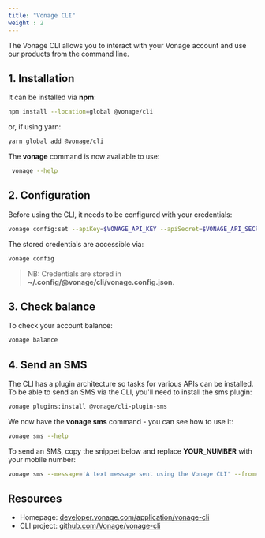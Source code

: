 ```yaml
---
title: "Vonage CLI"
weight : 2
---
```


The Vonage CLI allows you to interact with your Vonage account and use our products from the command line.

## 1. Installation

It can be installed via **npm**:

```sh
npm install --location=global @vonage/cli
```

or, if using yarn:

```sh
yarn global add @vonage/cli
```

The **vonage** command is now available to use:

```sh
 vonage --help
```

## 2. Configuration

Before using the CLI, it needs to be configured with your credentials:

```sh
vonage config:set --apiKey=$VONAGE_API_KEY --apiSecret=$VONAGE_API_SECRET
```

The stored credentials are accessible via:

```sh
vonage config
```

> NB: Credentials are stored in **~/.config/@vonage/cli/vonage.config.json**.

## 3. Check balance

To check your account balance:

```sh
vonage balance
```

## 4. Send an SMS

The CLI has a plugin architecture so tasks for various APIs can be installed. To be able to send an SMS via the CLI, you'll need to install the sms plugin:

```sh
vonage plugins:install @vonage/cli-plugin-sms
```

We now have the **vonage sms** command - you can see how to use it:

```sh
vonage sms --help
```

To send an SMS, copy the snippet below and replace **YOUR_NUMBER** with your mobile number:

```sh
vonage sms --message='A text message sent using the Vonage CLI' --from=Vonage --to=YOUR_NUMBER
```

## Resources

- Homepage: [developer.vonage.com/application/vonage-cli](https://developer.vonage.com/application/vonage-cli)
- CLI project: [github.com/Vonage/vonage-cli](https://github.com/Vonage/vonage-cli)
